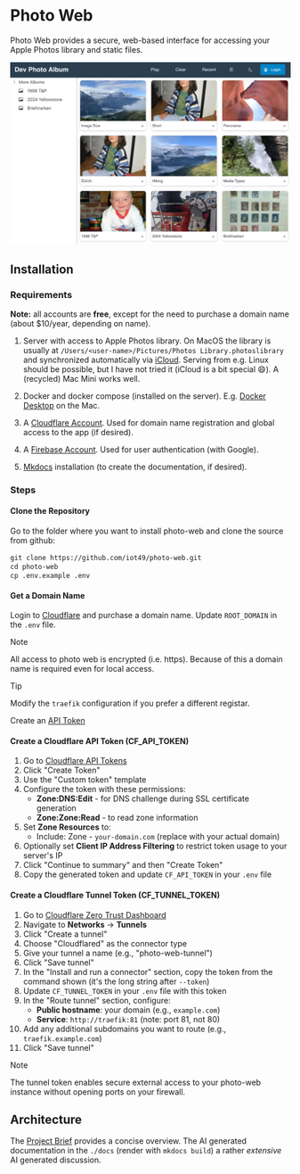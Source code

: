 # Photo Web

Photo Web provides a secure, web-based interface for accessing your Apple Photos library and static files.

![alt text](images/README/image.png)

## Installation

### Requirements

**Note:** all accounts are **free**, except for the need to purchase a domain name (about \$10/year, depending on name).

1. Server with access to Apple Photos library. On MacOS the library is usually at `/Users/<user-name>/Pictures/Photos Library.photoslibrary` and synchronized automatically via [iCloud](https://www.icloud.com/). Serving from e.g. Linux should be possible, but I have not tried it (iCloud is a bit special :smile:). A (recycled) Mac Mini works well.

2. Docker and docker compose (installed on the server). E.g. [Docker Desktop](https://docs.docker.com/desktop/) on the Mac.

3. A [Cloudflare Account](https://www.cloudflare.com/). Used for domain name registration and global access to the app (if desired).

4. A [Firebase Account](https://firebase.google.com/). Used for user authentication (with Google).

5. [Mkdocs](https://www.mkdocs.org/user-guide/installation/) installation (to create the documentation, if desired).

### Steps

#### Clone the Repository

Go to the folder where you want to install photo-web and clone the source from github:

```{bash}
git clone https://github.com/iot49/photo-web.git
cd photo-web
cp .env.example .env
```

#### Get a Domain Name

Login to [Cloudflare](https://www.cloudflare.com/) and purchase a domain name. Update `ROOT_DOMAIN` in the `.env` file.

> [!NOTE]
> All access to photo web is encrypted (i.e. https). Because of this a domain name is required even for local access.

> [!TIP]
> Modify the `traefik` configuration if you prefer a different registar.

Create an [API Token](https://dash.cloudflare.com/profile/api-tokens)

#### Create a Cloudflare API Token (CF_API_TOKEN)

1. Go to [Cloudflare API Tokens](https://dash.cloudflare.com/profile/api-tokens)
2. Click "Create Token"
3. Use the "Custom token" template
4. Configure the token with these permissions:
   - **Zone:DNS:Edit** - for DNS challenge during SSL certificate generation
   - **Zone:Zone:Read** - to read zone information
5. Set **Zone Resources** to:
   - Include: Zone - `your-domain.com` (replace with your actual domain)
6. Optionally set **Client IP Address Filtering** to restrict token usage to your server's IP
7. Click "Continue to summary" and then "Create Token"
8. Copy the generated token and update `CF_API_TOKEN` in your `.env` file

#### Create a Cloudflare Tunnel Token (CF_TUNNEL_TOKEN)

1. Go to [Cloudflare Zero Trust Dashboard](https://one.dash.cloudflare.com/)
2. Navigate to **Networks** → **Tunnels**
3. Click "Create a tunnel"
4. Choose "Cloudflared" as the connector type
5. Give your tunnel a name (e.g., "photo-web-tunnel")
6. Click "Save tunnel"
7. In the "Install and run a connector" section, copy the token from the command shown (it's the long string after `--token`)
8. Update `CF_TUNNEL_TOKEN` in your `.env` file with this token
9. In the "Route tunnel" section, configure:
   - **Public hostname**: your domain (e.g., `example.com`)
   - **Service**: `http://traefik:81` (note: port 81, not 80)
10. Add any additional subdomains you want to route (e.g., `traefik.example.com`)
11. Click "Save tunnel"

> [!NOTE]
> The tunnel token enables secure external access to your photo-web instance without opening ports on your firewall.

## Architecture

The [Project Brief](./projectBrief.md) provides a concise overview. The AI generated documentation in the `./docs` (render with `mkdocs build`) a rather *extensive* AI generated discussion.
